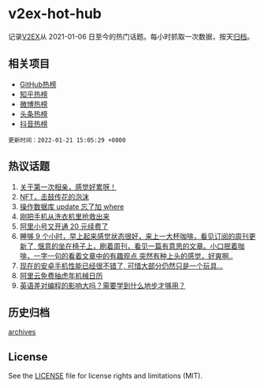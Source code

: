 # v2ex-hot-hub

 记录[V2EX](https://www.v2ex.com/)从 2021-01-06 日至今的热门话题。每小时抓取一次数据，按天[归档](archives)。
 
 ## 相关项目

- [GitHub热榜](https://github.com/snaildev/github-hot-hub)
- [知乎热榜](https://github.com/snaildev/zhihu-hot-hub)
- [微博热榜](https://github.com/snaildev/weibo-hot-hub)
- [头条热榜](https://github.com/snaildev/toutiao-hot-hub)
- [抖音热榜](https://github.com/snaildev/douyin-hot-hub)


 `更新时间：2022-01-21 15:05:29 +0800`

## 热议话题

1. [关于第一次相亲，感觉好累呀！](https://www.v2ex.com/t/829633)
1. [NFT，击鼓传花的泡沫](https://www.v2ex.com/t/829500)
1. [操作数据库 update 忘了加 where](https://www.v2ex.com/t/829615)
1. [刚把手机从洗衣机里抢救出来](https://www.v2ex.com/t/829573)
1. [阿里小号又开通 20 元续费了](https://www.v2ex.com/t/829607)
1. [睡够 9 个小时，早上起来感觉状态很好，来上一大杯咖啡，看见订阅的周刊更新了, 惬意的坐在椅子上，刷着周刊，看见一篇有意思的文章。小口抿着咖啡，一字一句的看着文章中的有趣观点 突然有种上头的感觉，好爽啊..](https://www.v2ex.com/t/829619)
1. [现在的安卓手机性能已经很不错了, 可惜大部分仍然只是一个玩具...](https://www.v2ex.com/t/829575)
1. [阿里云免费抽虎年机械日历](https://www.v2ex.com/t/829487)
1. [英语差对编程的影响大吗？需要学到什么地步才够用？](https://www.v2ex.com/t/829664)

## 历史归档

[archives](archives)

## License

See the [LICENSE](LICENSE) file for license rights and limitations (MIT).
